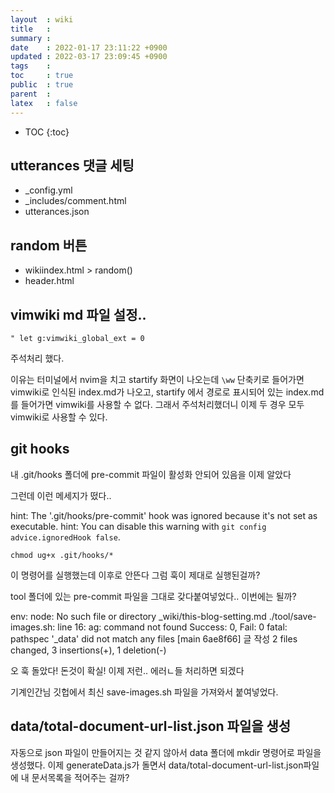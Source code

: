 ```yaml
---
layout  : wiki
title   : 
summary : 
date    : 2022-01-17 23:11:22 +0900
updated : 2022-03-17 23:09:45 +0900
tags    : 
toc     : true
public  : true
parent  : 
latex   : false
---
```

* TOC
{:toc}

## utterances 댓글 세팅
- _config.yml
- _includes/comment.html
- utterances.json

## random 버튼
- wikiindex.html > random()
- header.html

## vimwiki md 파일 설정..

```
" let g:vimwiki_global_ext = 0
```

주석처리 했다.

이유는 터미널에서 nvim을 치고 startify 화면이 나오는데 `\ww` 단축키로 들어가면 vimwiki로 인식된 index.md가 나오고, startify 에서 경로로 표시되어 있는 index.md를 들어가면 vimwiki를 사용할 수 없다. 그래서 주석처리했더니 이제 두 경우 모두 vimwiki로 사용할 수 있다.

## git hooks

내 .git/hooks 폴더에 pre-commit 파일이 활성화 안되어 있음을 이제 알았다

그런데 이런 메세지가 떴다..
>
hint: The '.git/hooks/pre-commit' hook was ignored because it's not set as executable.
hint: You can disable this warning with `git config advice.ignoredHook false`.
>

```
chmod ug+x .git/hooks/*
```

이 명령어를 실행했는데 이후로 안뜬다 그럼 훅이 제대로 실행된걸까?

tool 폴더에 있는 pre-commit 파일을 그대로 갖다붙여넣었다.. 이번에는 될까?

>
env: node: No such file or directory
_wiki/this-blog-setting.md
./tool/save-images.sh: line 16: ag: command not found
Success: 0, Fail: 0
fatal: pathspec '_data' did not match any files
[main 6ae8f66] 글 작성
 2 files changed, 3 insertions(+), 1 deletion(-)
>

오 훅 돌았다! 돈것이 확실! 이제 저런.. 에러ㄴ들 처리하면 되겠다

기계인간님 깃헙에서 최신 save-images.sh 파일을 가져와서 붙여넣었다.

## data/total-document-url-list.json 파일을 생성

자동으로 json 파일이 만들어지는 것 같지 않아서 data 폴더에 mkdir 명령어로 파일을 생성했다. 이제 generateData.js가 돌면서 data/total-document-url-list.json파일에 내 문서목록을 적어주는 걸까?
